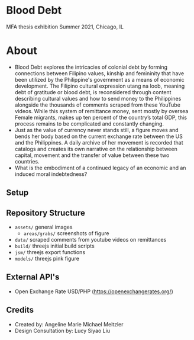 # Blood Debt
MFA thesis exhibition
Summer 2021, Chicago, IL
# About
- Blood Debt explores the intricacies of colonial debt by forming connections between Filipino values, kinship and femininity that have been utilized by the Philippine's government as a means of economic development. The Filipino cultural expression utang na loob, meaning debt of gratitude or blood debt, is reconsidered through content describing cultural values and how to send money to the Philippines alongside the thousands of comments scraped from these YouTube videos. While this system of remittance money, sent mostly by oversea Female migrants, makes up ten percent of the country’s total GDP, this process remains to be complicated and constantly changing.
- Just as the value of currency never stands still, a figure moves and bends her body based on the current exchange rate between the US and the Philippines. A daily archive of her movement is recorded that catalogs and creates its own narrative on the relationship between capital, movement and the transfer of value between these two countries.
- What is the embodiment of a continued legacy of an economic and an induced moral indebtedness?
## Setup

## Repository Structure
* `assets/` general images
  - `areas/grabs/` screenshots of figure
* `data/` scraped comments from youtube videos on remittances
* `build/` threejs initial build scripts
* `jsm/` threejs export functions
* `models/` threejs pink figure

## External API's
- Open Exchange Rate USD/PHP (https://openexchangerates.org/)
## Credits
- Created by: Angeline Marie Michael Meitzler
- Design Consultation by: Lucy Siyao Liu
